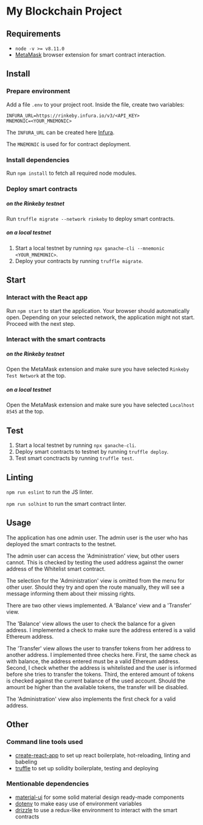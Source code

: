 # My Blockchain Project

## Requirements
- `node -v >= v8.11.0`
- [MetaMask](https://metamask.io/) browser extension for smart contract interaction.

## Install
### Prepare environment
Add a file `.env` to your project root.
Inside the file, create two variables:
```dotenv
INFURA_URL=https://rinkeby.infura.io/v3/<API_KEY>
MNEMONIC=<YOUR_MNEMONIC>
```
The `INFURA_URL` can be created here [Infura](https://infura.io/).

The `MNEMONIC` is used for for contract deployment.

### Install dependencies
Run `npm install` to fetch all required node modules.

### Deploy smart contracts
##### on the Rinkeby testnet
Run `truffle migrate --network rinkeby` to deploy smart contracts.

##### on a local testnet
1. Start a local testnet by running `npx ganache-cli --mnemonic <YOUR_MNEMONIC>`.
2. Deploy your contracts by running `truffle migrate`.

## Start
### Interact with the React app
Run `npm start` to start the application. Your browser should automatically open.
Depending on your selected network, the application might not start.
Proceed with the next step.

### Interact with the smart contracts
##### on the Rinkeby testnet
Open the MetaMask extension and make sure you have selected `Rinkeby Test Network` at the top.

##### on a local testnet
Open the MetaMask extension and make sure you have selected `Localhost 8545` at the top. 

## Test
1. Start a local testnet by running `npx ganache-cli`.
2. Deploy smart contracts to testnet by running `truffle deploy`.
3. Test smart conctracts by running `truffle test`.

## Linting
`npm run eslint` to run the JS linter.

`npm run solhint` to run the smart contract linter.

## Usage
The application has one admin user.
The admin user is the user who has deployed the smart contracts to the testnet.

The admin user can access the 'Administration' view, but other users cannot. This
is checked by testing the used address against the owner address of the Whitelist smart contract.

The selection for the 'Administration' view is omitted from the menu for other user. Should they try
and open the route manually, they will see a message informing them about their missing rights.

There are two other views implemented. A 'Balance' view and a 'Transfer' view.

The 'Balance' view allows the user to check the balance for a given address. I implemented a check
to make sure the address entered is a valid Ethereum address.

The 'Transfer' view allows the user to transfer tokens from her address to another address.
I implemented three checks here. First, the same check as with balance, the address entered must be a valid
Ethereum address. Second, I check whether the address is whitelisted and the user is informed before she
tries to transfer the tokens. Third, the entered amount of tokens is checked against
the current balance of the used account. Should the amount be higher than the available tokens,
the transfer will be disabled.

The 'Administration' view also implements the first check for a valid address.

## Other
### Command line tools used
- [create-react-app](https://github.com/facebook/create-react-app) to set up react boilerplate, hot-reloading, linting and babeling
- [truffle](https://github.com/trufflesuite/truffle) to set up solidity boilerplate, testing and deploying

### Mentionable dependencies
- [material-ui](https://material-ui.com/) for some solid material design ready-made components
- [dotenv](https://github.com/motdotla/dotenv) to make easy use of environment variables
- [drizzle](https://github.com/trufflesuite/drizzle) to use a redux-like environment to interact with the smart contracts
